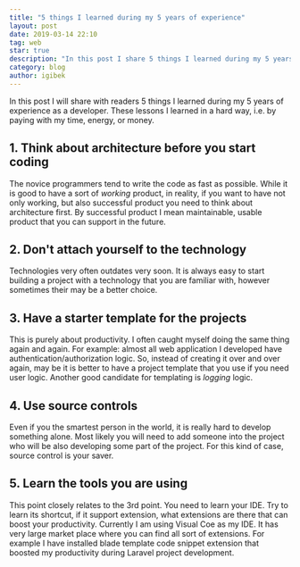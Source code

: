 ```yaml
---
title: "5 things I learned during my 5 years of experience"
layout: post
date: 2019-03-14 22:10
tag: web
star: true
description: "In this post I share 5 things I learned during my 5 years of experience as a developer."
category: blog
author: igibek
---
```

In this post I will share with readers 5 things I learned during my 5 years of experience as a developer. These lessons I learned in a hard way, i.e. by paying with my time, energy, or money. 

## 1. Think about architecture before you start coding
The novice programmers tend to write the code as fast as possible. While it is good to have a sort of *working* product, in reality, if you want to have not only working, but also successful product you need to think about architecture first. By successful product I mean maintainable, usable product that you can support in the future. 

## 2. Don't attach yourself to the technology
Technologies very often outdates very soon. It is always easy to start building a project with a technology that you are familiar with, however sometimes their may be a better choice.

## 3. Have a starter template for the projects
This is purely about productivity. I often caught myself doing the same thing again and again. For example: almost all web application I developed have authentication/authorization logic. So, instead of creating it over and over again, may be it is better to have a project template that you use if you need user logic. Another good candidate for templating is *logging* logic. 

## 4. Use source controls
Even if you the smartest person in the world, it is really hard to develop something alone. Most likely you will need to add someone into the project who will be also developing some part of the project. For this kind of case, source control is your saver.

## 5. Learn the tools you are using
This point closely relates to the 3rd point. You need to learn your IDE. Try to learn its shortcut, if it support extension, what extensions are there that can boost your productivity. Currently I am using Visual Coe as my IDE. It has very large market place where you can find all sort of extensions. For example I have installed blade template code snippet extension that boosted my productivity during Laravel project development. 
